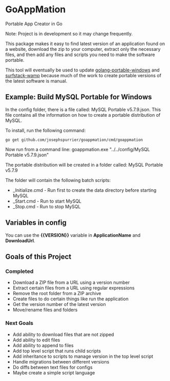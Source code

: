 # GoAppMation
Portable App Creator in Go

Note: Project is in development so it may change frequently.

This package makes it easy to find latest version of an application found on a website, download the zip to your computer, extract only the necessary files, and then add any files and scripts you need to make the software portable.

This tool will eventually be used to update [golang-portable-windows](https://github.com/josephspurrier/golang-portable-windows) and [surfstack-wamp](https://github.com/josephspurrier/surfstack-wamp) because much of the work to create portable versions of the latest software is manual.

## Example: Build MySQL Portable for Windows

In the config folder, there is a file called: MySQL Portable v5.7.9.json. This file contains all the information on how to create a portable distribution of MySQL.

To install, run the following command:
~~~
go get github.com/josephspurrier/goappmation/cmd/goappmation
~~~

Now run from a command line: goappmation.exe "../../config/MySQL Portable v5.7.9.json"

The portable distribution will be created in a folder called: MySQL Portable v5.7.9

The folder will contain the following batch scripts:

* _Initialize.cmd - Run first to create the data directory before starting MySQL
* _Start.cmd      - Run to start MySQL
* _Stop.cmd       - Run to stop MySQL

## Variables in config

You can use the **{{VERSION}}** variable in **ApplicationName** and **DownloadUrl**.

## Goals of this Project

### Completed

* Download a ZIP file from a URL using a version number
* Extract certain files from a URL using regular expressions
* Remove the root folder from a ZIP archive
* Create files to do certain things like run the application
* Get the version number of the latest version
* Move/rename files and folders

### Next Goals

* Add ability to download files that are not zipped
* Add ability to edit files
* Add ability to append to files
* Add top level script that runs child scripts
* Add inheritance to scripts to manage version in the top level script
* Handle migrations between different versions
* Do diffs between text files for configs
* Maybe create a simple script language